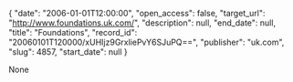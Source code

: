 {
  "date": "2006-01-01T12:00:00", 
  "open_access": false, 
  "target_url": "http://www.foundations.uk.com/", 
  "description": null, 
  "end_date": null, 
  "title": "Foundations", 
  "record_id": "20060101T120000/xUHIjz9GrxliePvY6SJuPQ==", 
  "publisher": "uk.com", 
  "slug": 4857, 
  "start_date": null
}

None
